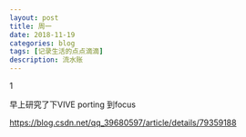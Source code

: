 ```yaml
---
layout: post
title: 周一
date: 2018-11-19
categories: blog
tags: [记录生活的点点滴滴]
description: 流水账
---
```


1 

早上研究了下VIVE porting 到focus

https://blog.csdn.net/qq_39680597/article/details/79359188








